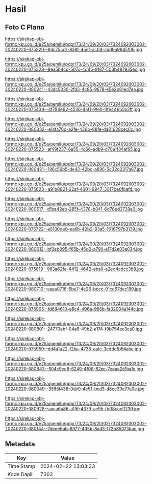 # Hasil

## Foto C Plano

https://sirekap-obj-formc.kpu.go.id/e25a/pemilu/pdpr/73/24/09/20/03/7324092003002-20240220-075220--8dc75cd1-838f-45ef-ac04-abd9a9945f06.jpg

https://sirekap-obj-formc.kpu.go.id/e25a/pemilu/pdpr/73/24/09/20/03/7324092003002-20240220-075328--9ea5b4cd-507c-4d45-9f87-503b487935ec.jpg

https://sirekap-obj-formc.kpu.go.id/e25a/pemilu/pdpr/73/24/09/20/03/7324092003002-20240220-080241--43dc5030-2fd3-4c85-9678-e5e2b61ed7ea.jpg

https://sirekap-obj-formc.kpu.go.id/e25a/pemilu/pdpr/73/24/09/20/03/7324092003002-20240220-075434--4f784e92-4530-4af1-9fe0-0fe446b5b3ff.jpg

https://sirekap-obj-formc.kpu.go.id/e25a/pemilu/pdpr/73/24/09/20/03/7324092003002-20240220-080332--e1afa76d-a2fe-436b-88fe-da81628cec0c.jpg

https://sirekap-obj-formc.kpu.go.id/e25a/pemilu/pdpr/73/24/09/20/03/7324092003002-20240220-075523--af49f237-6a55-4c66-adb9-c70a1f34af65.jpg

https://sirekap-obj-formc.kpu.go.id/e25a/pemilu/pdpr/73/24/09/20/03/7324092003002-20240220-080421--196c56b5-de42-42bc-a896-5c32c0317a87.jpg

https://sirekap-obj-formc.kpu.go.id/e25a/pemilu/pdpr/73/24/09/20/03/7324092003002-20240220-075623--a91b8821-22af-4601-9947-3017be0fbafd.jpg

https://sirekap-obj-formc.kpu.go.id/e25a/pemilu/pdpr/73/24/09/20/03/7324092003002-20240220-080517--d1ba42eb-285f-4378-b041-6d78ed3738e0.jpg

https://sirekap-obj-formc.kpu.go.id/e25a/pemilu/pdpr/73/24/09/20/03/7324092003002-20240220-075722--e8130de0-ea6b-42b2-93a5-1616797b3139.jpg

https://sirekap-obj-formc.kpu.go.id/e25a/pemilu/pdpr/73/24/09/20/03/7324092003002-20240220-080612--bf2eb895-f65b-45d2-a790-a17d2e03a034.jpg

https://sirekap-obj-formc.kpu.go.id/e25a/pemilu/pdpr/73/24/09/20/03/7324092003002-20240220-075819--963a62fe-4412-4642-aba0-a2ed4cdcc3b8.jpg

https://sirekap-obj-formc.kpu.go.id/e25a/pemilu/pdpr/73/24/09/20/03/7324092003002-20240220-080710--eaaa0716-6be7-4e26-bdcc-91cc67dec199.jpg

https://sirekap-obj-formc.kpu.go.id/e25a/pemilu/pdpr/73/24/09/20/03/7324092003002-20240220-075905--fd684610-e8c4-496a-966b-fa32004a144c.jpg

https://sirekap-obj-formc.kpu.go.id/e25a/pemilu/pdpr/73/24/09/20/03/7324092003002-20240220-080801--24770abf-04a6-49b2-a174-f9b754ee3ca0.jpg

https://sirekap-obj-formc.kpu.go.id/e25a/pemilu/pdpr/73/24/09/20/03/7324092003002-20240220-075959--dd4a1a22-f2ba-4738-aafc-3cddcfb54abe.jpg

https://sirekap-obj-formc.kpu.go.id/e25a/pemilu/pdpr/73/24/09/20/03/7324092003002-20240220-080843--504c9cc8-6249-4f08-82ec-7ceaa2e1ba1c.jpg

https://sirekap-obj-formc.kpu.go.id/e25a/pemilu/pdpr/73/24/09/20/03/7324092003002-20240220-080049--3565f438-0de9-4c51-bcd3-d8cc39e77a0e.jpg

https://sirekap-obj-formc.kpu.go.id/e25a/pemilu/pdpr/73/24/09/20/03/7324092003002-20240220-080928--aaca6a86-a1f6-4379-ae95-fb08cceff239.jpg

https://sirekap-obj-formc.kpu.go.id/e25a/pemilu/pdpr/73/24/09/20/03/7324092003002-20240220-080144--7deee6ab-8977-435b-8ad3-172b85073bac.jpg


## Metadata

| Key        | Value               |
| ---------- | ------------------- |
| Time Stamp | 2024-02-22 13:03:33 |
| Kode Dapil | 7303                |



